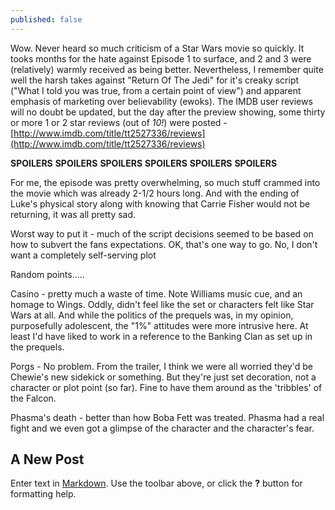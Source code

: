 ```yaml
---
published: false
---
```

Wow. Never heard so much criticism of a Star Wars movie so quickly. It tooks months for the hate against Episode 1 to surface, and 2 and 3 were (relatively) warmly received as being better. Nevertheless, I remember quite well the harsh takes against "Return Of The Jedi" for it's creaky script ("What I told you was true, from a certain point of view") and apparent emphasis of marketing over believability (ewoks). The IMDB user reviews will no doubt be updated, but the day after the preview showing, some thirty or more 1 or 2 star reviews (out of *10!*) were posted - [http://www.imdb.com/title/tt2527336/reviews](http://www.imdb.com/title/tt2527336/reviews)

**SPOILERS** **SPOILERS** **SPOILERS** **SPOILERS** **SPOILERS** **SPOILERS**



For me, the episode was pretty overwhelming, so much stuff crammed into the movie which was already 2-1/2 hours long. And with the ending of Luke's physical story along with knowing that Carrie Fisher would not be returning, it was all pretty sad. 

Worst way to put it - much of the script decisions seemed to be based on how to subvert the fans expectations. OK, that's one way to go. No, I don't want a completely self-serving plot

Random points.....

Casino - pretty much a waste of time. Note Williams music cue, and an homage to Wings. Oddly, didn't feel like the set or characters felt like Star Wars at all. And while the politics of the prequels was, in my opinion, purposefully adolescent, the "1%" attitudes were more intrusive here. At least I'd have liked to work in a reference to the Banking Clan as set up in the prequels.

Porgs - No problem. From the trailer, I think we were all worried they'd be Chewie's new sidekick or something. But they're just set decoration, not a character or plot point (so far). Fine to have them around as the 'tribbles' of the Falcon.

Phasma's death - better than how Boba Fett was treated. Phasma had a real fight and we even got a glimpse of the character  and the character's fear.


## A New Post

Enter text in [Markdown](http://daringfireball.net/projects/markdown/). Use the toolbar above, or click the **?** button for formatting help.
